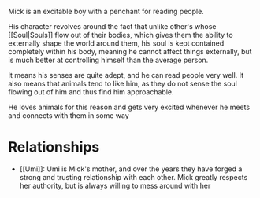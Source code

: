 Mick is an excitable boy with a penchant for reading people.

His character revolves around the fact that unlike other's whose [[Soul|Souls]] flow out of their bodies, which gives them the ability to externally shape the world around them, his soul is kept contained completely within his body, meaning he cannot affect things externally, but is much better at controlling himself than the average person.

It means his senses are quite adept, and he can read people very well. It also means that animals tend to like him, as they do not sense the soul flowing out of him and thus find him approachable.

He loves animals for this reason and gets very excited whenever he meets and connects with them in some way

# Relationships
* [[Umi]]: Umi is Mick's mother, and over the years they have forged a strong and trusting relationship with each other. Mick greatly respects her authority, but is always willing to mess around with her 